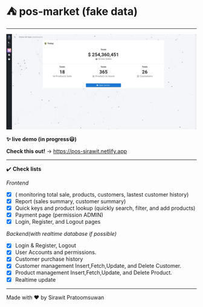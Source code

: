 # ⛺ pos-market (fake data)
---
![](work-logs/preview3.jpg)

**✨ live demo (in progress😃)**

**Check this out!** -> https://pos-sirawit.netlify.app

---
✔️ **Check lists**

*Frontend*
- [x] ( monitoring total sale,
  products, customers,
  lastest customer history)
- [x] Report (sales summary, customer summary)
- [x] Quick keys and product lookup 
  (quickly search, filter, and add products)
- [x] Payment page (permission ADMIN)
- [x] Login, Register, and Logout pages

*Backend(with realtime database if possible)*
- [x] Login & Register, Logout
- [x] User Accounts and permissions.
- [x] Customer purchase history
- [x] Customer management
 Insert,Fetch,Update, and Delete Customer.
- [x] Product management
 Insert,Fetch,Update, and Delete Product.
- [x] Realtime update
 ---

 Made with ❤️ by Sirawit Pratoomsuwan
